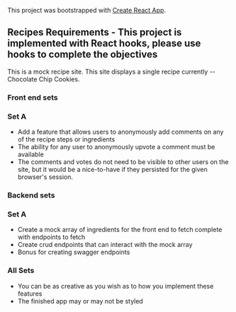 This project was bootstrapped with [Create React App](https://github.com/facebook/create-react-app).

## Recipes Requirements - This project is implemented with React hooks, please use hooks to complete the objectives
This is a mock recipe site. This site displays a single recipe currently -- Chocolate Chip Cookies.

### Front end sets
### Set A
* Add a feature that allows users to anonymously add comments on any of the recipe steps or ingredients
* The ability for any user to anonymously upvote a comment must be available
* The comments and votes do not need to be visible to other users on the site, but it would be a nice-to-have if they persisted for the given browser's session.

### Backend sets
### Set A
* Create a mock array of ingredients for the front end to fetch complete with endpoints to fetch
* Create crud endpoints that can interact with the mock array
* Bonus for creating swagger endpoints
### All Sets
* You can be as creative as you wish as to how you implement these features
* The finished app may or may not be styled
